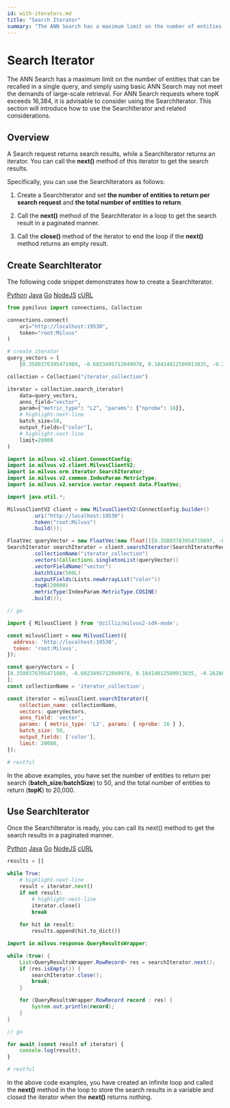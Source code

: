 ```yaml
---
id: with-iterators.md
title: "Search Iterator"
summary: "The ANN Search has a maximum limit on the number of entities that can be recalled in a single query, and simply using basic ANN Search may not meet the demands of large-scale retrieval. For ANN Search requests where topK exceeds 16,384, it is advisable to consider using the SearchIterator. This section will introduce how to use the SearchIterator and related considerations."
---
```


# Search Iterator

The ANN Search has a maximum limit on the number of entities that can be recalled in a single query, and simply using basic ANN Search may not meet the demands of large-scale retrieval. For ANN Search requests where topK exceeds 16,384, it is advisable to consider using the SearchIterator. This section will introduce how to use the SearchIterator and related considerations.

## Overview

A Search request returns search results, while a SearchIterator returns an iterator. You can call the **next()** method of this iterator to get the search results.

Specifically, you can use the SearchIterators as follows:

1. Create a SearchIterator and set **the number of entities to return per search request** and **the total number of entities to return**.

1. Call the **next()** method of the SearchIterator in a loop to get the search result in a paginated manner.

1. Call the **close()** method of the iterator to end the loop if the **next()** method returns an empty result.

## Create SearchIterator

The following code snippet demonstrates how to create a SearchIterator.

<div class="multipleCode">
    <a href="#python">Python</a>
    <a href="#java">Java</a>
    <a href="#go">Go</a>
    <a href="#javascript">NodeJS</a>
    <a href="#bash">cURL</a>
</div>

```python
from pymilvus import connections, Collection

connections.connect(
    uri="http://localhost:19530",
    token="root:Milvus"
)

# create iterator
query_vectors = [
    [0.3580376395471989, -0.6023495712049978, 0.18414012509913835, -0.26286205330961354, 0.9029438446296592]]

collection = Collection("iterator_collection")

iterator = collection.search_iterator(
    data=query_vectors,
    anns_field="vector",
    param={"metric_type": "L2", "params": {"nprobe": 16}},
    # highlight-next-line
    batch_size=50,
    output_fields=["color"],
    # highlight-next-line
    limit=20000
)
```

```java
import io.milvus.v2.client.ConnectConfig;
import io.milvus.v2.client.MilvusClientV2;
import io.milvus.orm.iterator.SearchIterator;
import io.milvus.v2.common.IndexParam.MetricType;
import io.milvus.v2.service.vector.request.data.FloatVec;

import java.util.*;

MilvusClientV2 client = new MilvusClientV2(ConnectConfig.builder()
        .uri("http://localhost:19530")
        .token("root:Milvus")
        .build());

FloatVec queryVector = new FloatVec(new float[]{0.3580376395471989f, -0.6023495712049978f, 0.18414012509913835f, -0.26286205330961354f, 0.9029438446296592f});
SearchIterator searchIterator = client.searchIterator(SearchIteratorReq.builder()
        .collectionName("iterator_collection")
        .vectors(Collections.singletonList(queryVector))
        .vectorFieldName("vector")
        .batchSize(500L)
        .outputFields(Lists.newArrayList("color"))
        .topK(20000)
        .metricType(IndexParam.MetricType.COSINE)
        .build());
```

```go
// go
```

```javascript
import { MilvusClient } from '@zilliz/milvus2-sdk-node';

const milvusClient = new MilvusClient({
  address: 'http://localhost:19530',
  token: 'root:Milvus',
});

const queryVectors = [
[0.3580376395471989, -0.6023495712049978, 0.18414012509913835, -0.26286205330961354, 0.9029438446296592],
];
const collectionName = 'iterator_collection';

const iterator = milvusClient.searchIterator({
    collection_name: collectionName,
    vectors: queryVectors,
    anns_field: 'vector',
    params: { metric_type: 'L2', params: { nprobe: 16 } },
    batch_size: 50,
    output_fields: ['color'],
    limit: 20000,
});

```

```bash
# restful
```

In the above examples, you have set the number of entities to return per search (**batch_size**/**batchSize**) to 50, and the total number of entities to return (**topK**) to 20,000.

## Use SearchIterator

Once the SearchIterator is ready, you can call its next() method to get the search results in a paginated manner.

<div class="multipleCode">
    <a href="#python">Python</a>
    <a href="#java">Java</a>
    <a href="#go">Go</a>
    <a href="#javascript">NodeJS</a>
    <a href="#bash">cURL</a>
</div>

```python
results = []

while True:
    # highlight-next-line
    result = iterator.next()
    if not result:
        # highlight-next-line
        iterator.close()
        break
    
    for hit in result:
        results.append(hit.to_dict())
```

```java
import io.milvus.response.QueryResultsWrapper;

while (true) {
    List<QueryResultsWrapper.RowRecord> res = searchIterator.next();
    if (res.isEmpty()) {
        searchIterator.close();
        break;
    }

    for (QueryResultsWrapper.RowRecord record : res) {
        System.out.println(record);
    }
}
```

```go
// go
```

```javascript
for await (const result of iterator) {
    console.log(result);
}
```

```bash
# restful
```

In the above code examples, you have created an infinite loop and called the **next()** method in the loop to store the search results in a variable and closed the iterator when the **next()** returns nothing.